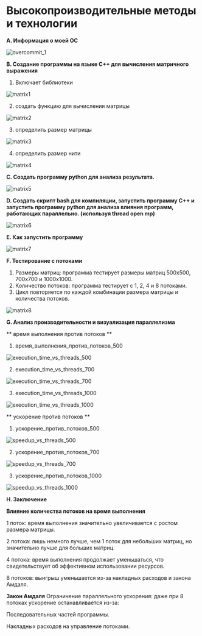 # Высокопроизводительные методы и технологии
**A. Информация о моей ОС**


![overcommit_1](https://github.com/user-attachments/assets/0a407f2d-5030-44fd-b245-ce9dc7423f05)


**B. Создание программы на языке C++ для вычисления матричного выражения**


   1. Включает библиотеки

![matrix1](https://github.com/user-attachments/assets/0ea4e8e7-28c4-4219-9309-1b60c56cac4c)

    
   2. создать функцию для вычисления матрицы

![matrix2](https://github.com/user-attachments/assets/1b003d01-b2bc-49ea-b582-92edd6093e4c)


   3. определить размер матрицы

![matrix3](https://github.com/user-attachments/assets/01196161-454a-4f02-91cb-757f5b746e77)


   4.  определить размер нити


![matrix4](https://github.com/user-attachments/assets/98de0c0e-8ff7-44bf-961b-df3056d437a4)

    

**C. Создать программу python для анализа результата.**

![matrix5](https://github.com/user-attachments/assets/f8433eda-cbaa-420b-8001-13e7e9ed9da8)


**D. Создать скрипт bash для компиляции, запустить программу C++ и запустить программу python для анализа влияния программ, работающих параллельно. (используя thread open mp)**

![matrix6](https://github.com/user-attachments/assets/df64bf3d-1fa5-45b7-a67c-ef1c63882ed6)


**E. Как запустить программу**

![matrix7](https://github.com/user-attachments/assets/e13a0b72-dd91-48af-a833-b3ecab10f192)


**F. Тестирование с потоками**
   1. Размеры матриц: программа тестирует размеры матриц 500x500, 700x700 и 1000x1000.
   2. Количество потоков: программа тестирует с 1, 2, 4 и 8 потоками.
   3. Цикл повторяется по каждой комбинации размера матрицы и количества потоков.

![matrix8](https://github.com/user-attachments/assets/df0e61a6-3644-4f35-b1fa-eb0a3f9cba54)




**G. Анализ производительности и визуализация параллелизма**
 
  
  ** время выполнения против потоков **
  
  1. время_выполнения_против_потоков_500

![execution_time_vs_threads_500](https://github.com/user-attachments/assets/162520d8-67f0-4e34-95a1-c2be3704e850)


  2. execution_time_vs_threads_700
 
![execution_time_vs_threads_700](https://github.com/user-attachments/assets/05f74113-115f-4900-94a1-b7b1e94905b2)

  
  3. execution_time_vs_threads_1000
     
![execution_time_vs_threads_1000](https://github.com/user-attachments/assets/89596acc-44cd-4037-91ab-ecdd3db9cabd)


  ** ускорение против потоков **

  1. ускорение_против_потоков_500

![speedup_vs_threads_500](https://github.com/user-attachments/assets/d6644a3e-a797-4fb5-9402-6031fb1f41cb)


  2. ускорение_против_потоков_700

![speedup_vs_threads_700](https://github.com/user-attachments/assets/33af468b-58c0-48ee-93de-6ebbf7d3933b)


  3. ускорение_против_потоков_1000

![speedup_vs_threads_1000](https://github.com/user-attachments/assets/1176d571-2d62-43ed-8669-45cc86d5d47d)



**H. Заключение**

**Влияние количества потоков на время выполнения**


1 поток: время выполнения значительно увеличивается с ростом размера матрицы.


2 потока: лишь немного лучше, чем 1 поток для небольших матриц, но значительно лучше для больших матриц.


4 потока: время выполнения продолжает уменьшаться, что свидетельствует об эффективном использовании ресурсов.


8 потоков: выигрыш уменьшается из-за накладных расходов и закона Амдаля.


**Закон Амдаля**
Ограничение параллельного ускорения: даже при 8 потоках ускорение останавливается из-за:


Последовательных частей программы.


Накладных расходов на управление потоками.

